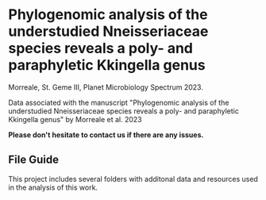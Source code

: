 # Phylogenomic analysis of the understudied Nneisseriaceae species reveals a poly- and paraphyletic Kkingella genus
Morreale, St. Geme III, Planet
Microbiology Spectrum 2023.


Data associated with the manuscript "Phylogenomic analysis of the understudied Nneisseriaceae species reveals a poly- and paraphyletic Kkingella genus" by Morreale et al. 2023

**Please don't hesitate to contact us if there are any issues.**

## File Guide
This project includes several folders with additonal data and resources used in the analysis of this work. 
